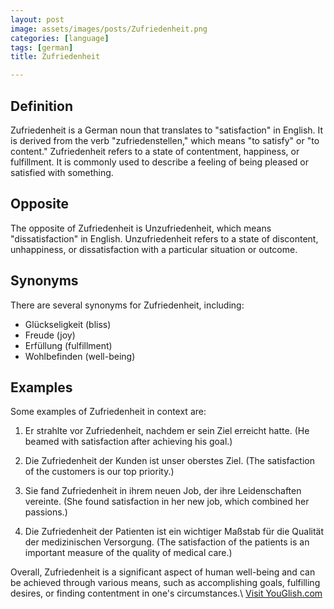 ```yaml
---
layout: post
image: assets/images/posts/Zufriedenheit.png
categories: [language]
tags: [german]
title: Zufriedenheit

---
```


## Definition

Zufriedenheit is a German noun that translates to "satisfaction" in English. It is derived from the verb "zufriedenstellen," which means "to satisfy" or "to content." Zufriedenheit refers to a state of contentment, happiness, or fulfillment. It is commonly used to describe a feeling of being pleased or satisfied with something.

## Opposite

The opposite of Zufriedenheit is Unzufriedenheit, which means "dissatisfaction" in English. Unzufriedenheit refers to a state of discontent, unhappiness, or dissatisfaction with a particular situation or outcome.

## Synonyms

There are several synonyms for Zufriedenheit, including:

- Glückseligkeit (bliss)
- Freude (joy)
- Erfüllung (fulfillment)
- Wohlbefinden (well-being)

## Examples

Some examples of Zufriedenheit in context are:

1. Er strahlte vor Zufriedenheit, nachdem er sein Ziel erreicht hatte. (He beamed with satisfaction after achieving his goal.)

2. Die Zufriedenheit der Kunden ist unser oberstes Ziel. (The satisfaction of the customers is our top priority.)

3. Sie fand Zufriedenheit in ihrem neuen Job, der ihre Leidenschaften vereinte. (She found satisfaction in her new job, which combined her passions.)

4. Die Zufriedenheit der Patienten ist ein wichtiger Maßstab für die Qualität der medizinischen Versorgung. (The satisfaction of the patients is an important measure of the quality of medical care.)

Overall, Zufriedenheit is a significant aspect of human well-being and can be achieved through various means, such as accomplishing goals, fulfilling desires, or finding contentment in one's circumstances.\ <a id="yg-widget-0" class="youglish-widget" data-query="Zufriedenheit" data-lang="german" data-components="8412" data-auto-start="0" data-bkg-color="theme_light" data-title="How%20to%20pronounce%20Zufriedenheit%20in%20German"  rel="nofollow" href="https://youglish.com">Visit YouGlish.com</a><script async src="https://youglish.com/public/emb/widget.js" charset="utf-8"></script>